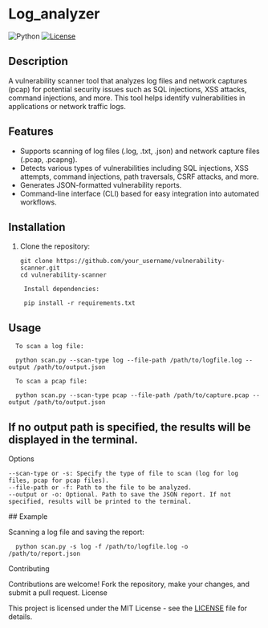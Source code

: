 # Log_analyzer

![Python](https://img.shields.io/badge/python-3.8%2B-blue)
[![License](https://img.shields.io/badge/license-MIT-green)](https://opensource.org/licenses/MIT)

## Description
A vulnerability scanner tool that analyzes log files and network captures (pcap) for potential security issues such as SQL injections, XSS attacks, command injections, and more. This tool helps identify vulnerabilities in applications or network traffic logs.

## Features
- Supports scanning of log files (.log, .txt, .json) and network capture files (.pcap, .pcapng).
- Detects various types of vulnerabilities including SQL injections, XSS attempts, command injections, path traversals, CSRF attacks, and more.
- Generates JSON-formatted vulnerability reports.
- Command-line interface (CLI) based for easy integration into automated workflows.

## Installation
1. Clone the repository:
   
       git clone https://github.com/your_username/vulnerability-scanner.git
       cd vulnerability-scanner

        Install dependencies:

        pip install -r requirements.txt

## Usage

      To scan a log file:

      python scan.py --scan-type log --file-path /path/to/logfile.log --output /path/to/output.json

      To scan a pcap file:

      python scan.py --scan-type pcap --file-path /path/to/capture.pcap --output /path/to/output.json

## If no output path is specified, the results will be displayed in the terminal.
Options

    
    --scan-type or -s: Specify the type of file to scan (log for log files, pcap for pcap files).
    --file-path or -f: Path to the file to be analyzed.
    --output or -o: Optional. Path to save the JSON report. If not specified, results will be printed to the terminal.

## Example

Scanning a log file and saving the report:

    
      python scan.py -s log -f /path/to/logfile.log -o /path/to/report.json

Contributing

Contributions are welcome! Fork the repository, make your changes, and submit a pull request.
License

This project is licensed under the MIT License - see the [LICENSE](LICENSE) file for details.
